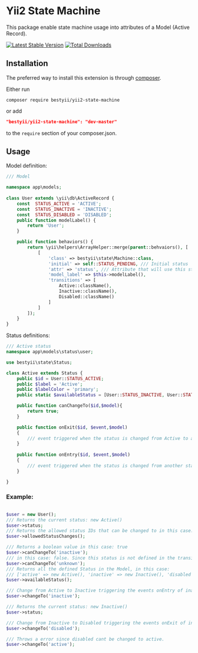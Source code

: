 # Yii2 State Machine

This package enable state machine usage into attributes of a Model (Active Record).

[![Latest Stable Version](https://poser.pugx.org/bestyii/yii2-state-machine/v/stable)](https://packagist.org/packages/bestyii/yii2-state-machine)
[![Total Downloads](https://poser.pugx.org/bestyii/yii2-state-machine/downloads.png)](https://packagist.org/packages/bestyii/yii2-state-machine)

Installation
------------

The preferred way to install this extension is through [composer](http://getcomposer.org/download/).

Either run

```
composer require bestyii/yii2-state-machine
```

or add

```json
"bestyii/yii2-state-machine": "dev-master"
```

to the `require` section of your composer.json.


Usage
------

Model definition:
```php
/// Model

namespace app\models;
 
class User extends \yii\db\ActiveRecord {
    const  STATUS_ACTIVE = 'ACTIVE';
    const  STATUS_INACTIVE = 'INACTIVE';
    const  STATUS_DISABLED = 'DISABLED';
    public function modelLabel() {
        return 'User';
    }

    public function behaviors() {
        return \yii\helpers\ArrayHelper::merge(parent::behvaiors(), [
            [
                'class' => bestyii\state\Machine::class,
                'initial' => self::STATUS_PENDING, /// Initial status
                'attr' => 'status', /// Attribute that will use this state machine
                'model_label' => $this->modelLabel(),
                'transitions' => [
                    Active::className(),
                    Inactive::className(),
                    Disabled::className()
                ]
            ]   
        ]);
    }   
} 
```

Status definitions:
```php
/// Active status
namespace app\models\status\user;

use bestyii\state\Status;

class Active extends Status {
    public $id = User::STATUS_ACTIVE;
    public $label = 'Active';
    public $labelColor = 'primary';
    public static $availableStatus = [User::STATUS_INACTIVE, User::STATUS_DISABLED];

    public function canChangeTo($id,$model){
        return true;
    }

    public function onExit($id, $event,$model)
    {
        /// event triggered when the status is changed from Active to another status
    }
    
    public function onEntry($id, $event,$model)
    {
        /// event triggered when the status is changed from another status to Active
    }

}
```


### Example:
```php

$user = new User();
/// Returns the current status: new Active()
$user->status;
/// Returns the allowed status IDs that can be changed to in this case: ['inactive', 'disabled']
$user->allowedStatusChanges(); 

/// Returns a boolean value in this case: true
$user->canChangeTo('inactive');
/// in this case: false. Since this status is not defined in the transitions key values.
$user->canChangeTo('unknown');
/// Returns all the defined Status in the Model, in this case: 
/// ['active' => new Active(), 'inactive' => new Inactive(), 'disabled' => new Disabled()] 
$user->availableStatus();

/// Change from Active to Inactive triggering the events onEntry of inactive and onExit of Active
$user->changeTo('inactive');

/// Returns the current status: new Inactive()
$user->status;

/// Change from Inactive to Disabled triggering the events onExit of inactive and onEntry of Disabled
$user->changeTo('disabled');

/// Throws a error since disabled cant be changed to active.
$user->changeTo('active');
```


